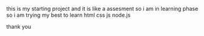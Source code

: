 this is my starting project and it is like a assesment so i am in learning phase so i am trying my best to learn
html
css
js
node.js


thank you
